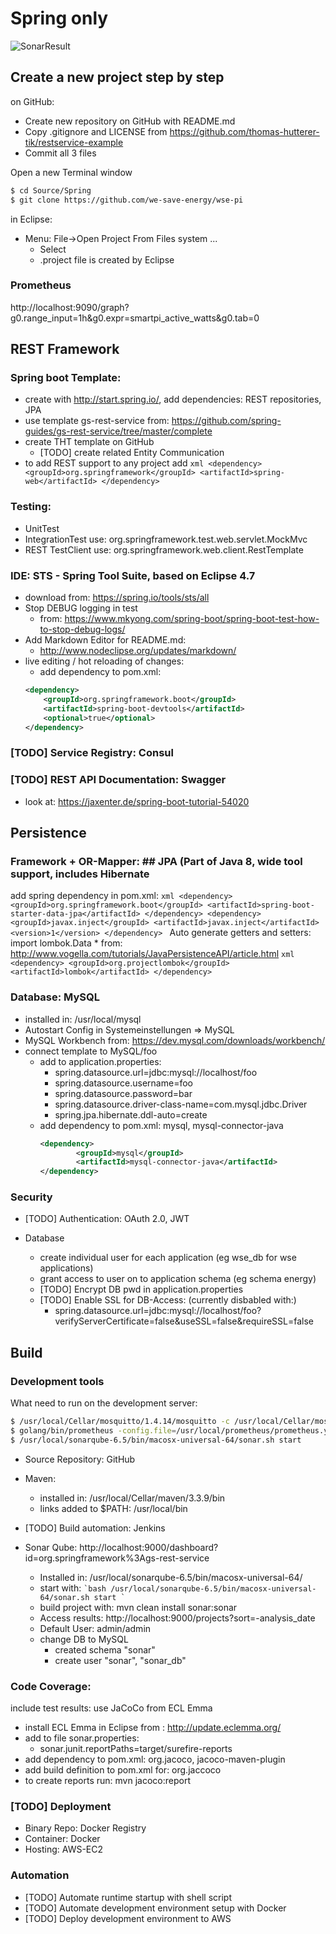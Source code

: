 # Spring only

![SonarResult](/restservice-example/doc/SonarResult-2017-09-03.png)

## Create a new project step by step

on GitHub:
* Create new repository on GitHub with README.md
* Copy .gitignore and LICENSE from https://github.com/thomas-hutterer-tik/restservice-example
* Commit all 3 files

Open a new Terminal window
```bash
$ cd Source/Spring
$ git clone https://github.com/we-save-energy/wse-pi
``` 

in Eclipse:
* Menu: File->Open Project From Files system ...
	* Select <local project directory>
	* .project file is created by Eclipse

### Prometheus
http://localhost:9090/graph?g0.range_input=1h&g0.expr=smartpi_active_watts&g0.tab=0

## REST Framework

### Spring boot Template: 
* create with http://start.spring.io/, add dependencies: REST repositories, JPA
* use template gs-rest-service from: https://github.com/spring-guides/gs-rest-service/tree/master/complete
* create THT template on GitHub
	* [TODO] create related Entity Communication
* to add REST support to any project add
		```xml
	   <dependency>
            <groupId>org.springframework</groupId>
            <artifactId>spring-web</artifactId>
        </dependency>
		```
	

### Testing:
* UnitTest
* IntegrationTest use: org.springframework.test.web.servlet.MockMvc
* REST TestClient use: org.springframework.web.client.RestTemplate

### IDE: STS - Spring Tool Suite, based on Eclipse 4.7
* download from: https://spring.io/tools/sts/all
* Stop DEBUG logging in test
	* from: https://www.mkyong.com/spring-boot/spring-boot-test-how-to-stop-debug-logs/
* Add Markdown Editor for README.md:
	* http://www.nodeclipse.org/updates/markdown/
* live editing / hot reloading of changes: 
	* add dependency to pom.xml: 
	```xml    
	<dependency>
        <groupId>org.springframework.boot</groupId>
        <artifactId>spring-boot-devtools</artifactId>
        <optional>true</optional>
    </dependency>
    ```
	

### [TODO] Service Registry: Consul

### [TODO] REST API Documentation: Swagger
* look at: https://jaxenter.de/spring-boot-tutorial-54020

## Persistence

### Framework + OR-Mapper: ## JPA (Part of Java 8, wide tool support, includes Hibernate

add spring dependency in pom.xml:
		```xml
        <dependency>
       	 	<groupId>org.springframework.boot</groupId>
        		<artifactId>spring-boot-starter-data-jpa</artifactId>
        </dependency>
        <dependency>
        		<groupId>javax.inject</groupId>
        		<artifactId>javax.inject</artifactId>
        		<version>1</version>
        </dependency>
		```
Auto generate getters and setters: import lombok.Data
	* from: http://www.vogella.com/tutorials/JavaPersistenceAPI/article.html
		```xml
        <dependency>
        		<groupId>org.projectlombok</groupId>
        		<artifactId>lombok</artifactId>
        </dependency>
		```

### Database: MySQL
* installed in: /usr/local/mysql
* Autostart Config in Systemeinstellungen => MySQL
* MySQL Workbench from: https://dev.mysql.com/downloads/workbench/
* connect template to MySQL/foo
	* add to application.properties:
		* spring.datasource.url=jdbc:mysql://localhost/foo
		* spring.datasource.username=foo
		* spring.datasource.password=bar
		* spring.datasource.driver-class-name=com.mysql.jdbc.Driver
		* spring.jpa.hibernate.ddl-auto=create
	* add dependency to pom.xml: mysql, mysql-connector-java
		```xml
       <dependency>
        		<groupId>mysql</groupId>
        		<artifactId>mysql-connector-java</artifactId>
        </dependency>
		```

### Security

* [TODO] Authentication: OAuth 2.0, JWT

* Database
	* create individual user for each application (eg wse_db for wse applications)
	* grant access to user on to application schema (eg schema energy)
	* [TODO] Encrypt DB pwd in application.properties
	* [TODO] Enable SSL for DB-Access: (currently disbabled with:)
		* spring.datasource.url=jdbc:mysql://localhost/foo?verifyServerCertificate=false&useSSL=false&requireSSL=false

## Build

### Development tools

What need to run on the development server:
```bash
$ /usr/local/Cellar/mosquitto/1.4.14/mosquitto -c /usr/local/Cellar/mosquitto/1.4.14/mosquitto.conf
$ golang/bin/prometheus -config.file=/usr/local/prometheus/prometheus.yml
$ /usr/local/sonarqube-6.5/bin/macosx-universal-64/sonar.sh start
```

* Source Repository: GitHub

* Maven:
	* installed in: /usr/local/Cellar/maven/3.3.9/bin
	* links added to $PATH: /usr/local/bin

* [TODO] Build automation: Jenkins

* Sonar Qube:
  http://localhost:9000/dashboard?id=org.springframework%3Ags-rest-service
	*  Installed in: /usr/local/sonarqube-6.5/bin/macosx-universal-64/
	*  start with: 
		`` `bash
		/usr/local/sonarqube-6.5/bin/macosx-universal-64/sonar.sh start
		` ``
	*  build project with: mvn clean install sonar:sonar
	*  Access results: http://localhost:9000/projects?sort=-analysis_date
	*  Default User: admin/admin
	*  change DB to MySQL
		*  created schema "sonar"
		*  create user "sonar", "sonar_db"
### Code Coverage:
include test results: use JaCoCo from ECL Emma
* install ECL Emma in Eclipse from : http://update.eclemma.org/ 
* add to file sonar.properties:
	* sonar.junit.reportPaths=target/surefire-reports
* add dependency to pom.xml: org.jacoco, jacoco-maven-plugin
* add build definition to pom.xml for: org.jaccoco
* to create reports run: mvn jacoco:report 

### [TODO] Deployment

* Binary Repo: Docker Registry
* Container: Docker
* Hosting:  AWS-EC2

### Automation

* [TODO] Automate runtime startup with shell script
* [TODO] Automate development environment setup with Docker
* [TODO] Deploy development environment to AWS
